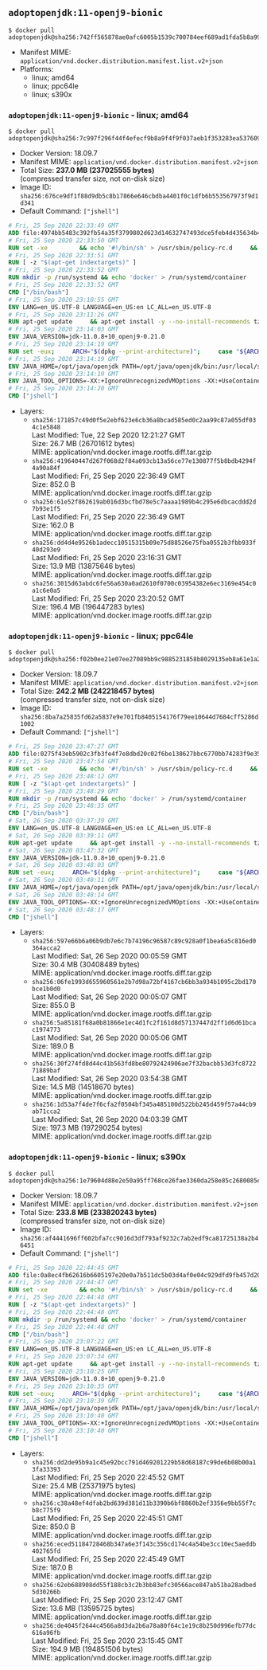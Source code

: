 ## `adoptopenjdk:11-openj9-bionic`

```console
$ docker pull adoptopenjdk@sha256:742ff565878ae0afc6005b1539c700784eef689ad1fda5b8a99bfa054dc49574
```

-	Manifest MIME: `application/vnd.docker.distribution.manifest.list.v2+json`
-	Platforms:
	-	linux; amd64
	-	linux; ppc64le
	-	linux; s390x

### `adoptopenjdk:11-openj9-bionic` - linux; amd64

```console
$ docker pull adoptopenjdk@sha256:7c997f296f44f4efecf9b8a9f4f9f037aeb1f353283ea537609e8b43f24f7c21
```

-	Docker Version: 18.09.7
-	Manifest MIME: `application/vnd.docker.distribution.manifest.v2+json`
-	Total Size: **237.0 MB (237025555 bytes)**  
	(compressed transfer size, not on-disk size)
-	Image ID: `sha256:676ce9df1f88d9db5c8b17866e646cbdba4401f0c1dfb6b553567973f9d1d341`
-	Default Command: `["jshell"]`

```dockerfile
# Fri, 25 Sep 2020 22:33:49 GMT
ADD file:4974bb5483c392fb54a35f3799802d623d14632747493dce5feb4d435634b4ac in / 
# Fri, 25 Sep 2020 22:33:50 GMT
RUN set -xe 		&& echo '#!/bin/sh' > /usr/sbin/policy-rc.d 	&& echo 'exit 101' >> /usr/sbin/policy-rc.d 	&& chmod +x /usr/sbin/policy-rc.d 		&& dpkg-divert --local --rename --add /sbin/initctl 	&& cp -a /usr/sbin/policy-rc.d /sbin/initctl 	&& sed -i 's/^exit.*/exit 0/' /sbin/initctl 		&& echo 'force-unsafe-io' > /etc/dpkg/dpkg.cfg.d/docker-apt-speedup 		&& echo 'DPkg::Post-Invoke { "rm -f /var/cache/apt/archives/*.deb /var/cache/apt/archives/partial/*.deb /var/cache/apt/*.bin || true"; };' > /etc/apt/apt.conf.d/docker-clean 	&& echo 'APT::Update::Post-Invoke { "rm -f /var/cache/apt/archives/*.deb /var/cache/apt/archives/partial/*.deb /var/cache/apt/*.bin || true"; };' >> /etc/apt/apt.conf.d/docker-clean 	&& echo 'Dir::Cache::pkgcache ""; Dir::Cache::srcpkgcache "";' >> /etc/apt/apt.conf.d/docker-clean 		&& echo 'Acquire::Languages "none";' > /etc/apt/apt.conf.d/docker-no-languages 		&& echo 'Acquire::GzipIndexes "true"; Acquire::CompressionTypes::Order:: "gz";' > /etc/apt/apt.conf.d/docker-gzip-indexes 		&& echo 'Apt::AutoRemove::SuggestsImportant "false";' > /etc/apt/apt.conf.d/docker-autoremove-suggests
# Fri, 25 Sep 2020 22:33:51 GMT
RUN [ -z "$(apt-get indextargets)" ]
# Fri, 25 Sep 2020 22:33:52 GMT
RUN mkdir -p /run/systemd && echo 'docker' > /run/systemd/container
# Fri, 25 Sep 2020 22:33:52 GMT
CMD ["/bin/bash"]
# Fri, 25 Sep 2020 23:10:55 GMT
ENV LANG=en_US.UTF-8 LANGUAGE=en_US:en LC_ALL=en_US.UTF-8
# Fri, 25 Sep 2020 23:11:26 GMT
RUN apt-get update     && apt-get install -y --no-install-recommends tzdata curl ca-certificates fontconfig locales     && echo "en_US.UTF-8 UTF-8" >> /etc/locale.gen     && locale-gen en_US.UTF-8     && rm -rf /var/lib/apt/lists/*
# Fri, 25 Sep 2020 23:14:03 GMT
ENV JAVA_VERSION=jdk-11.0.8+10_openj9-0.21.0
# Fri, 25 Sep 2020 23:14:19 GMT
RUN set -eux;     ARCH="$(dpkg --print-architecture)";     case "${ARCH}" in        aarch64|arm64)          ESUM='b4bad13c0d9c2fbb1954fcddae9ccc5a32c609f2b48bf43ecaa5f39915390604';          BINARY_URL='https://github.com/AdoptOpenJDK/openjdk11-binaries/releases/download/jdk-11.0.8%2B10_openj9-0.21.0/OpenJDK11U-jdk_aarch64_linux_openj9_11.0.8_10_openj9-0.21.0.tar.gz';          ;;        ppc64el|ppc64le)          ESUM='5bcaa2075ce5bf634b542c04ea79b9ca505407b6f94d2d8350c712da387120d9';          BINARY_URL='https://github.com/AdoptOpenJDK/openjdk11-binaries/releases/download/jdk-11.0.8%2B10_openj9-0.21.0/OpenJDK11U-jdk_ppc64le_linux_openj9_11.0.8_10_openj9-0.21.0.tar.gz';          ;;        s390x)          ESUM='5e89692057fb8dfcb8e215fd3917b721fdb721c1eeea2b14948f4782413846bb';          BINARY_URL='https://github.com/AdoptOpenJDK/openjdk11-binaries/releases/download/jdk-11.0.8%2B10_openj9-0.21.0/OpenJDK11U-jdk_s390x_linux_openj9_11.0.8_10_openj9-0.21.0.tar.gz';          ;;        amd64|x86_64)          ESUM='9ab79436180d41809f4fca8afe43e778ae2d82c7b50f3653c62d7a2728150836';          BINARY_URL='https://github.com/AdoptOpenJDK/openjdk11-binaries/releases/download/jdk-11.0.8%2B10_openj9-0.21.0/OpenJDK11U-jdk_x64_linux_openj9_11.0.8_10_openj9-0.21.0.tar.gz';          ;;        *)          echo "Unsupported arch: ${ARCH}";          exit 1;          ;;     esac;     curl -LfsSo /tmp/openjdk.tar.gz ${BINARY_URL};     echo "${ESUM} */tmp/openjdk.tar.gz" | sha256sum -c -;     mkdir -p /opt/java/openjdk;     cd /opt/java/openjdk;     tar -xf /tmp/openjdk.tar.gz --strip-components=1;     rm -rf /tmp/openjdk.tar.gz;
# Fri, 25 Sep 2020 23:14:19 GMT
ENV JAVA_HOME=/opt/java/openjdk PATH=/opt/java/openjdk/bin:/usr/local/sbin:/usr/local/bin:/usr/sbin:/usr/bin:/sbin:/bin
# Fri, 25 Sep 2020 23:14:19 GMT
ENV JAVA_TOOL_OPTIONS=-XX:+IgnoreUnrecognizedVMOptions -XX:+UseContainerSupport -XX:+IdleTuningCompactOnIdle -XX:+IdleTuningGcOnIdle
# Fri, 25 Sep 2020 23:14:20 GMT
CMD ["jshell"]
```

-	Layers:
	-	`sha256:171857c49d0f5e2ebf623e6cb36a8bcad585ed0c2aa99c87a055df034c1e5848`  
		Last Modified: Tue, 22 Sep 2020 12:21:27 GMT  
		Size: 26.7 MB (26701612 bytes)  
		MIME: application/vnd.docker.image.rootfs.diff.tar.gzip
	-	`sha256:419640447d267f068d2f84a093cb13a56ce77e130877f5b8bdb4294f4a90a84f`  
		Last Modified: Fri, 25 Sep 2020 22:36:49 GMT  
		Size: 852.0 B  
		MIME: application/vnd.docker.image.rootfs.diff.tar.gzip
	-	`sha256:61e52f862619ab016d3bcfbd78e5c7aaaa1989b4c295e6dbcacddd2d7b93e1f5`  
		Last Modified: Fri, 25 Sep 2020 22:36:49 GMT  
		Size: 162.0 B  
		MIME: application/vnd.docker.image.rootfs.diff.tar.gzip
	-	`sha256:dd4d4e9526b1adecc10515315b09e75d88526e75fba0552b3fbb933f40d293e9`  
		Last Modified: Fri, 25 Sep 2020 23:16:31 GMT  
		Size: 13.9 MB (13875646 bytes)  
		MIME: application/vnd.docker.image.rootfs.diff.tar.gzip
	-	`sha256:3015d63abdc6fe56a630a0ad2610f0700c03954382e6ec3169e454c0a1c6e0a5`  
		Last Modified: Fri, 25 Sep 2020 23:20:52 GMT  
		Size: 196.4 MB (196447283 bytes)  
		MIME: application/vnd.docker.image.rootfs.diff.tar.gzip

### `adoptopenjdk:11-openj9-bionic` - linux; ppc64le

```console
$ docker pull adoptopenjdk@sha256:f02b0ee21e07ee27089bb9c9885231858b8029135eb8a61e1a2cc5df620ce186
```

-	Docker Version: 18.09.7
-	Manifest MIME: `application/vnd.docker.distribution.manifest.v2+json`
-	Total Size: **242.2 MB (242218457 bytes)**  
	(compressed transfer size, not on-disk size)
-	Image ID: `sha256:8ba7a25835fd62a5837e9e701fb8405154176f79ee10644d7684cff5286d1002`
-	Default Command: `["jshell"]`

```dockerfile
# Fri, 25 Sep 2020 23:47:27 GMT
ADD file:0275f43eb5902c3fb3fe4f7e8dbd20c02f6be138627bbc6770bb74283f9e35fa in / 
# Fri, 25 Sep 2020 23:47:54 GMT
RUN set -xe 		&& echo '#!/bin/sh' > /usr/sbin/policy-rc.d 	&& echo 'exit 101' >> /usr/sbin/policy-rc.d 	&& chmod +x /usr/sbin/policy-rc.d 		&& dpkg-divert --local --rename --add /sbin/initctl 	&& cp -a /usr/sbin/policy-rc.d /sbin/initctl 	&& sed -i 's/^exit.*/exit 0/' /sbin/initctl 		&& echo 'force-unsafe-io' > /etc/dpkg/dpkg.cfg.d/docker-apt-speedup 		&& echo 'DPkg::Post-Invoke { "rm -f /var/cache/apt/archives/*.deb /var/cache/apt/archives/partial/*.deb /var/cache/apt/*.bin || true"; };' > /etc/apt/apt.conf.d/docker-clean 	&& echo 'APT::Update::Post-Invoke { "rm -f /var/cache/apt/archives/*.deb /var/cache/apt/archives/partial/*.deb /var/cache/apt/*.bin || true"; };' >> /etc/apt/apt.conf.d/docker-clean 	&& echo 'Dir::Cache::pkgcache ""; Dir::Cache::srcpkgcache "";' >> /etc/apt/apt.conf.d/docker-clean 		&& echo 'Acquire::Languages "none";' > /etc/apt/apt.conf.d/docker-no-languages 		&& echo 'Acquire::GzipIndexes "true"; Acquire::CompressionTypes::Order:: "gz";' > /etc/apt/apt.conf.d/docker-gzip-indexes 		&& echo 'Apt::AutoRemove::SuggestsImportant "false";' > /etc/apt/apt.conf.d/docker-autoremove-suggests
# Fri, 25 Sep 2020 23:48:12 GMT
RUN [ -z "$(apt-get indextargets)" ]
# Fri, 25 Sep 2020 23:48:29 GMT
RUN mkdir -p /run/systemd && echo 'docker' > /run/systemd/container
# Fri, 25 Sep 2020 23:48:35 GMT
CMD ["/bin/bash"]
# Sat, 26 Sep 2020 03:37:39 GMT
ENV LANG=en_US.UTF-8 LANGUAGE=en_US:en LC_ALL=en_US.UTF-8
# Sat, 26 Sep 2020 03:39:11 GMT
RUN apt-get update     && apt-get install -y --no-install-recommends tzdata curl ca-certificates fontconfig locales     && echo "en_US.UTF-8 UTF-8" >> /etc/locale.gen     && locale-gen en_US.UTF-8     && rm -rf /var/lib/apt/lists/*
# Sat, 26 Sep 2020 03:47:32 GMT
ENV JAVA_VERSION=jdk-11.0.8+10_openj9-0.21.0
# Sat, 26 Sep 2020 03:48:03 GMT
RUN set -eux;     ARCH="$(dpkg --print-architecture)";     case "${ARCH}" in        aarch64|arm64)          ESUM='b4bad13c0d9c2fbb1954fcddae9ccc5a32c609f2b48bf43ecaa5f39915390604';          BINARY_URL='https://github.com/AdoptOpenJDK/openjdk11-binaries/releases/download/jdk-11.0.8%2B10_openj9-0.21.0/OpenJDK11U-jdk_aarch64_linux_openj9_11.0.8_10_openj9-0.21.0.tar.gz';          ;;        ppc64el|ppc64le)          ESUM='5bcaa2075ce5bf634b542c04ea79b9ca505407b6f94d2d8350c712da387120d9';          BINARY_URL='https://github.com/AdoptOpenJDK/openjdk11-binaries/releases/download/jdk-11.0.8%2B10_openj9-0.21.0/OpenJDK11U-jdk_ppc64le_linux_openj9_11.0.8_10_openj9-0.21.0.tar.gz';          ;;        s390x)          ESUM='5e89692057fb8dfcb8e215fd3917b721fdb721c1eeea2b14948f4782413846bb';          BINARY_URL='https://github.com/AdoptOpenJDK/openjdk11-binaries/releases/download/jdk-11.0.8%2B10_openj9-0.21.0/OpenJDK11U-jdk_s390x_linux_openj9_11.0.8_10_openj9-0.21.0.tar.gz';          ;;        amd64|x86_64)          ESUM='9ab79436180d41809f4fca8afe43e778ae2d82c7b50f3653c62d7a2728150836';          BINARY_URL='https://github.com/AdoptOpenJDK/openjdk11-binaries/releases/download/jdk-11.0.8%2B10_openj9-0.21.0/OpenJDK11U-jdk_x64_linux_openj9_11.0.8_10_openj9-0.21.0.tar.gz';          ;;        *)          echo "Unsupported arch: ${ARCH}";          exit 1;          ;;     esac;     curl -LfsSo /tmp/openjdk.tar.gz ${BINARY_URL};     echo "${ESUM} */tmp/openjdk.tar.gz" | sha256sum -c -;     mkdir -p /opt/java/openjdk;     cd /opt/java/openjdk;     tar -xf /tmp/openjdk.tar.gz --strip-components=1;     rm -rf /tmp/openjdk.tar.gz;
# Sat, 26 Sep 2020 03:48:11 GMT
ENV JAVA_HOME=/opt/java/openjdk PATH=/opt/java/openjdk/bin:/usr/local/sbin:/usr/local/bin:/usr/sbin:/usr/bin:/sbin:/bin
# Sat, 26 Sep 2020 03:48:14 GMT
ENV JAVA_TOOL_OPTIONS=-XX:+IgnoreUnrecognizedVMOptions -XX:+UseContainerSupport -XX:+IdleTuningCompactOnIdle -XX:+IdleTuningGcOnIdle
# Sat, 26 Sep 2020 03:48:17 GMT
CMD ["jshell"]
```

-	Layers:
	-	`sha256:597e66b6a06b9db7e6c7b74196c96587c89c928a0f1bea6a5c816ed0364acca2`  
		Last Modified: Sat, 26 Sep 2020 00:05:59 GMT  
		Size: 30.4 MB (30408489 bytes)  
		MIME: application/vnd.docker.image.rootfs.diff.tar.gzip
	-	`sha256:06fe1993d655960561e2b7d98a72bf4167cb6bb3a934b1095c2bd170bce1b0d0`  
		Last Modified: Sat, 26 Sep 2020 00:05:07 GMT  
		Size: 855.0 B  
		MIME: application/vnd.docker.image.rootfs.diff.tar.gzip
	-	`sha256:5a85181f68a0b81866e1ec4d1fc2f161d8d57137447d2ff1d6d61bcac1974773`  
		Last Modified: Sat, 26 Sep 2020 00:05:06 GMT  
		Size: 189.0 B  
		MIME: application/vnd.docker.image.rootfs.diff.tar.gzip
	-	`sha256:30f274fd8d44c41b563fd8be80792424906ae7f32bacbb53d3fc872271889baf`  
		Last Modified: Sat, 26 Sep 2020 03:54:38 GMT  
		Size: 14.5 MB (14518670 bytes)  
		MIME: application/vnd.docker.image.rootfs.diff.tar.gzip
	-	`sha256:1d53a7f4de7f6cfa2f0504bf345a485100d522bb245d459f57a44cb9ab71cca2`  
		Last Modified: Sat, 26 Sep 2020 04:03:39 GMT  
		Size: 197.3 MB (197290254 bytes)  
		MIME: application/vnd.docker.image.rootfs.diff.tar.gzip

### `adoptopenjdk:11-openj9-bionic` - linux; s390x

```console
$ docker pull adoptopenjdk@sha256:1e79604d88e2e50a95ff768ce26fae3360da258e85c2680085eccc1f0f409c3f
```

-	Docker Version: 18.09.7
-	Manifest MIME: `application/vnd.docker.distribution.manifest.v2+json`
-	Total Size: **233.8 MB (233820243 bytes)**  
	(compressed transfer size, not on-disk size)
-	Image ID: `sha256:af4441696ff602bfa7cc9016d3df793af9232c7ab2edf9ca81725138a2b46451`
-	Default Command: `["jshell"]`

```dockerfile
# Fri, 25 Sep 2020 22:44:45 GMT
ADD file:0a8ec4fb62616b6605197e20e0a7b511dc5b03d4af0e04c929dfd9fb457d2065 in / 
# Fri, 25 Sep 2020 22:44:47 GMT
RUN set -xe 		&& echo '#!/bin/sh' > /usr/sbin/policy-rc.d 	&& echo 'exit 101' >> /usr/sbin/policy-rc.d 	&& chmod +x /usr/sbin/policy-rc.d 		&& dpkg-divert --local --rename --add /sbin/initctl 	&& cp -a /usr/sbin/policy-rc.d /sbin/initctl 	&& sed -i 's/^exit.*/exit 0/' /sbin/initctl 		&& echo 'force-unsafe-io' > /etc/dpkg/dpkg.cfg.d/docker-apt-speedup 		&& echo 'DPkg::Post-Invoke { "rm -f /var/cache/apt/archives/*.deb /var/cache/apt/archives/partial/*.deb /var/cache/apt/*.bin || true"; };' > /etc/apt/apt.conf.d/docker-clean 	&& echo 'APT::Update::Post-Invoke { "rm -f /var/cache/apt/archives/*.deb /var/cache/apt/archives/partial/*.deb /var/cache/apt/*.bin || true"; };' >> /etc/apt/apt.conf.d/docker-clean 	&& echo 'Dir::Cache::pkgcache ""; Dir::Cache::srcpkgcache "";' >> /etc/apt/apt.conf.d/docker-clean 		&& echo 'Acquire::Languages "none";' > /etc/apt/apt.conf.d/docker-no-languages 		&& echo 'Acquire::GzipIndexes "true"; Acquire::CompressionTypes::Order:: "gz";' > /etc/apt/apt.conf.d/docker-gzip-indexes 		&& echo 'Apt::AutoRemove::SuggestsImportant "false";' > /etc/apt/apt.conf.d/docker-autoremove-suggests
# Fri, 25 Sep 2020 22:44:48 GMT
RUN [ -z "$(apt-get indextargets)" ]
# Fri, 25 Sep 2020 22:44:48 GMT
RUN mkdir -p /run/systemd && echo 'docker' > /run/systemd/container
# Fri, 25 Sep 2020 22:44:48 GMT
CMD ["/bin/bash"]
# Fri, 25 Sep 2020 23:07:22 GMT
ENV LANG=en_US.UTF-8 LANGUAGE=en_US:en LC_ALL=en_US.UTF-8
# Fri, 25 Sep 2020 23:07:34 GMT
RUN apt-get update     && apt-get install -y --no-install-recommends tzdata curl ca-certificates fontconfig locales     && echo "en_US.UTF-8 UTF-8" >> /etc/locale.gen     && locale-gen en_US.UTF-8     && rm -rf /var/lib/apt/lists/*
# Fri, 25 Sep 2020 23:10:25 GMT
ENV JAVA_VERSION=jdk-11.0.8+10_openj9-0.21.0
# Fri, 25 Sep 2020 23:10:35 GMT
RUN set -eux;     ARCH="$(dpkg --print-architecture)";     case "${ARCH}" in        aarch64|arm64)          ESUM='b4bad13c0d9c2fbb1954fcddae9ccc5a32c609f2b48bf43ecaa5f39915390604';          BINARY_URL='https://github.com/AdoptOpenJDK/openjdk11-binaries/releases/download/jdk-11.0.8%2B10_openj9-0.21.0/OpenJDK11U-jdk_aarch64_linux_openj9_11.0.8_10_openj9-0.21.0.tar.gz';          ;;        ppc64el|ppc64le)          ESUM='5bcaa2075ce5bf634b542c04ea79b9ca505407b6f94d2d8350c712da387120d9';          BINARY_URL='https://github.com/AdoptOpenJDK/openjdk11-binaries/releases/download/jdk-11.0.8%2B10_openj9-0.21.0/OpenJDK11U-jdk_ppc64le_linux_openj9_11.0.8_10_openj9-0.21.0.tar.gz';          ;;        s390x)          ESUM='5e89692057fb8dfcb8e215fd3917b721fdb721c1eeea2b14948f4782413846bb';          BINARY_URL='https://github.com/AdoptOpenJDK/openjdk11-binaries/releases/download/jdk-11.0.8%2B10_openj9-0.21.0/OpenJDK11U-jdk_s390x_linux_openj9_11.0.8_10_openj9-0.21.0.tar.gz';          ;;        amd64|x86_64)          ESUM='9ab79436180d41809f4fca8afe43e778ae2d82c7b50f3653c62d7a2728150836';          BINARY_URL='https://github.com/AdoptOpenJDK/openjdk11-binaries/releases/download/jdk-11.0.8%2B10_openj9-0.21.0/OpenJDK11U-jdk_x64_linux_openj9_11.0.8_10_openj9-0.21.0.tar.gz';          ;;        *)          echo "Unsupported arch: ${ARCH}";          exit 1;          ;;     esac;     curl -LfsSo /tmp/openjdk.tar.gz ${BINARY_URL};     echo "${ESUM} */tmp/openjdk.tar.gz" | sha256sum -c -;     mkdir -p /opt/java/openjdk;     cd /opt/java/openjdk;     tar -xf /tmp/openjdk.tar.gz --strip-components=1;     rm -rf /tmp/openjdk.tar.gz;
# Fri, 25 Sep 2020 23:10:39 GMT
ENV JAVA_HOME=/opt/java/openjdk PATH=/opt/java/openjdk/bin:/usr/local/sbin:/usr/local/bin:/usr/sbin:/usr/bin:/sbin:/bin
# Fri, 25 Sep 2020 23:10:40 GMT
ENV JAVA_TOOL_OPTIONS=-XX:+IgnoreUnrecognizedVMOptions -XX:+UseContainerSupport -XX:+IdleTuningCompactOnIdle -XX:+IdleTuningGcOnIdle
# Fri, 25 Sep 2020 23:10:40 GMT
CMD ["jshell"]
```

-	Layers:
	-	`sha256:dd2de95b9a1c45e92bcc791d469201229b58d68187c99de6b08b00a13fa33393`  
		Last Modified: Fri, 25 Sep 2020 22:45:52 GMT  
		Size: 25.4 MB (25371975 bytes)  
		MIME: application/vnd.docker.image.rootfs.diff.tar.gzip
	-	`sha256:c38a48ef4dfab2bd639d381d11b3390b6bf8860b2ef3356e9bb55f7cb8c775f9`  
		Last Modified: Fri, 25 Sep 2020 22:45:51 GMT  
		Size: 850.0 B  
		MIME: application/vnd.docker.image.rootfs.diff.tar.gzip
	-	`sha256:eced51184728468b347a6e3f143c356cd174c4a54be3cc10ec5aeddb402765fd`  
		Last Modified: Fri, 25 Sep 2020 22:45:49 GMT  
		Size: 187.0 B  
		MIME: application/vnd.docker.image.rootfs.diff.tar.gzip
	-	`sha256:62eb688908dd55f188cb3c2b3bb83efc30566ace847ab51ba28adbed5d30266b`  
		Last Modified: Fri, 25 Sep 2020 23:12:47 GMT  
		Size: 13.6 MB (13595725 bytes)  
		MIME: application/vnd.docker.image.rootfs.diff.tar.gzip
	-	`sha256:de4045f2644c4566a8d3da2b6a78a80f64c1e19c8b250d996efb77dc616a96fb`  
		Last Modified: Fri, 25 Sep 2020 23:15:45 GMT  
		Size: 194.9 MB (194851506 bytes)  
		MIME: application/vnd.docker.image.rootfs.diff.tar.gzip
